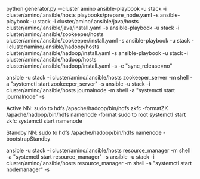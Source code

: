 python generator.py  --cluster amino
ansible-playbook -u stack -i cluster/amino/.ansible/hosts playbooks/prepare_node.yaml -s
ansible-playbook -u stack -i cluster/amino/.ansible/java/hosts cluster/amino/.ansible/java/install.yaml -s 
ansible-playbook -u stack -i cluster/amino/.ansible/zookeeper/hosts cluster/amino/.ansible/zookeeper/install.yaml -s
ansible-playbook -u stack -i cluster/amino/.ansible/hadoop/hosts cluster/amino/.ansible/hadoop/install.yaml -s
ansible-playbook -u stack -i cluster/amino/.ansible/hadoop/hosts cluster/amino/.ansible/hadoop/install.yaml -s -e "sync_release=no"

ansible -u stack -i cluster/amino/.ansible/hosts zookeeper_server -m shell -a "systemctl start zookeeper_server" -s
ansible -u stack -i cluster/amino/.ansible/hosts journalnode -m shell -a "systemctl start journalnode" -s

Active NN:
sudo to hdfs
/apache/hadoop/bin/hdfs zkfc -formatZK
/apache/hadoop/bin/hdfs namenode -format
sudo to root
systemctl start zkfc
systemctl start namenode

Standby NN:
sudo to hdfs
/apache/hadoop/bin/hdfs namenode -bootstrapStandby

ansible -u stack -i cluster/amino/.ansible/hosts resource_manager -m shell -a "systemctl start resource_manager" -s
ansible -u stack -i cluster/amino/.ansible/hosts resource_manager -m shell -a "systemctl start nodemanager" -s